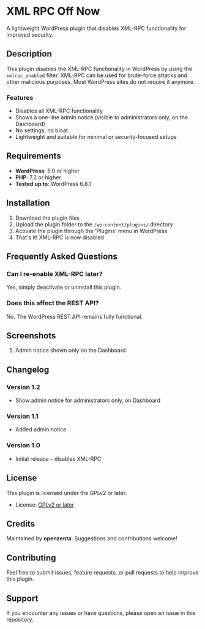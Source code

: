 # XML RPC Off Now

A lightweight WordPress plugin that disables XML-RPC functionality for improved security.

## Description

This plugin disables the XML-RPC functionality in WordPress by using the `xmlrpc_enabled` filter. XML-RPC can be used for brute-force attacks and other malicious purposes. Most WordPress sites do not require it anymore.

### Features

- Disables all XML-RPC functionality
- Shows a one-line admin notice (visible to administrators only, on the Dashboard)
- No settings, no bloat
- Lightweight and suitable for minimal or security-focused setups

## Requirements

- **WordPress**: 5.0 or higher
- **PHP**: 7.2 or higher
- **Tested up to**: WordPress 6.8.1

## Installation

1. Download the plugin files
2. Upload the plugin folder to the `/wp-content/plugins/` directory
3. Activate the plugin through the 'Plugins' menu in WordPress
4. That's it! XML-RPC is now disabled

## Frequently Asked Questions

### Can I re-enable XML-RPC later?

Yes, simply deactivate or uninstall this plugin.

### Does this affect the REST API?

No. The WordPress REST API remains fully functional.

## Screenshots

1. Admin notice shown only on the Dashboard

## Changelog

### Version 1.2
- Show admin notice for administrators only, on Dashboard

### Version 1.1
- Added admin notice

### Version 1.0
- Initial release – disables XML-RPC

## License

This plugin is licensed under the GPLv2 or later.
- License: [GPLv2 or later](https://www.gnu.org/licenses/gpl-2.0.html)

## Credits

Maintained by **openzenta**. Suggestions and contributions welcome!

## Contributing

Feel free to submit issues, feature requests, or pull requests to help improve this plugin.

## Support

If you encounter any issues or have questions, please open an issue in this repository.
